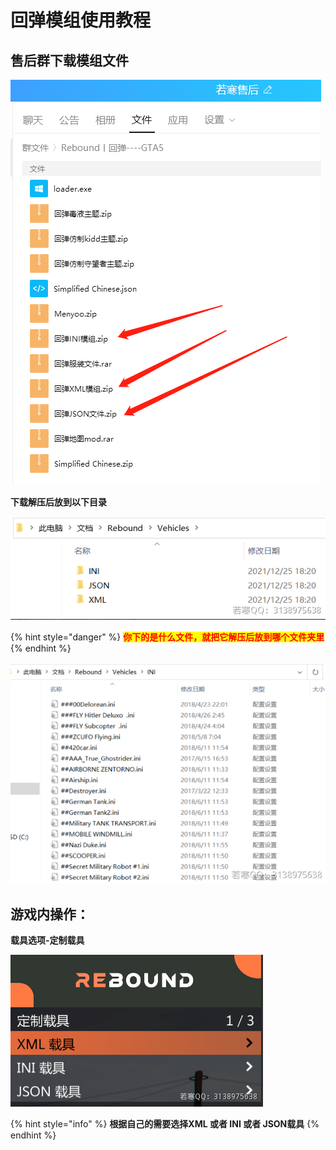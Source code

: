 # 回弹模组使用教程

## **售后群下载模组文件**

****![](<../../.gitbook/assets/image (21) (1) (1) (1) (1) (1) (1).png>)****

**下载解压后放到以下目录**

****![](<../../.gitbook/assets/image (39) (1) (1) (1) (1).png>)****

{% hint style="danger" %}
<mark style="color:red;">**你下的是什么文件，就把它解压后放到哪个文件夹里**</mark>
{% endhint %}

![](<../../.gitbook/assets/image (47) (1) (1).png>)

## **游戏内操作：**

**载具选项-定制载具**

****![](<../../.gitbook/assets/image (37) (1) (1) (1) (1) (1).png>)****

{% hint style="info" %}
**根据自己的需要选择XML 或者 INI 或者 JSON载具**
{% endhint %}
